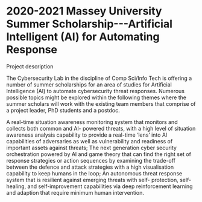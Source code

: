 # 2020-2021 Massey University Summer Scholarship---Artificial Intelligent (AI) for Automating Response

Project description

The Cybersecurity Lab in the discipline of Comp Sci/Info Tech is offering a number of summer scholarships for an area of studies for Artificial Intelligence (AI) to automate cybersecurity threat responses. Numerous possible topics might be explored within the following themes where the summer scholars will work with the existing team members that comprise of a project leader, PhD students and a postdoc.

A real-time situation awareness monitoring system that monitors and collects both common and Al- powered threats, with a high level of situation awareness analysis capability to provide a real-time ‘lens’ into Al capabilities of adversaries as well as vulnerability and readiness of important assets against threats;
The next generation cyber security orchestration powered by Al and game theory that can find the right set of response strategies or action sequences by examining the trade-off between the defence and attack strategies with a high visualisation capability to keep humans in the loop;
An autonomous threat response system that is resilient against emerging threats with self- protection, self-healing, and self-improvement capabilities via deep reinforcement learning and adaption that require minimum human intervention.
